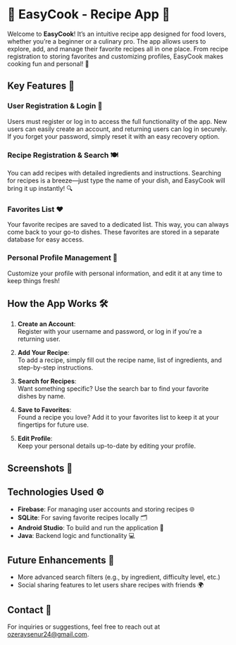 # 🍳 EasyCook - Recipe App 🍴

Welcome to **EasyCook**! It’s an intuitive recipe app designed for food lovers, whether you’re a beginner or a culinary pro. The app allows users to explore, add, and manage their favorite recipes all in one place. From recipe registration to storing favorites and customizing profiles, EasyCook makes cooking fun and personal! 🎉

## Key Features 📱

### **User Registration & Login** 🔐  
Users must register or log in to access the full functionality of the app. New users can easily create an account, and returning users can log in securely. If you forget your password, simply reset it with an easy recovery option.

### **Recipe Registration & Search** 🍽️  
You can add recipes with detailed ingredients and instructions. Searching for recipes is a breeze—just type the name of your dish, and EasyCook will bring it up instantly! 🔍

### **Favorites List** ❤️  
Your favorite recipes are saved to a dedicated list. This way, you can always come back to your go-to dishes. These favorites are stored in a separate database for easy access.

### **Personal Profile Management** 👤  
Customize your profile with personal information, and edit it at any time to keep things fresh!

## How the App Works 🛠️

1. **Create an Account**:  
   Register with your username and password, or log in if you're a returning user.
   
2. **Add Your Recipe**:  
   To add a recipe, simply fill out the recipe name, list of ingredients, and step-by-step instructions.

3. **Search for Recipes**:  
   Want something specific? Use the search bar to find your favorite dishes by name.

4. **Save to Favorites**:  
   Found a recipe you love? Add it to your favorites list to keep it at your fingertips for future use.

5. **Edit Profile**:  
   Keep your personal details up-to-date by editing your profile.

## Screenshots 📸



## Technologies Used ⚙️

- **Firebase**: For managing user accounts and storing recipes 🌐  
- **SQLite**: For saving favorite recipes locally 🗂️  
- **Android Studio**: To build and run the application 📱  
- **Java**: Backend logic and functionality 💻

## Future Enhancements 🔮

- More advanced search filters (e.g., by ingredient, difficulty level, etc.)
- Social sharing features to let users share recipes with friends 🌍

## Contact 📧

For inquiries or suggestions, feel free to reach out at ozeraysenur24@gmail.com.
